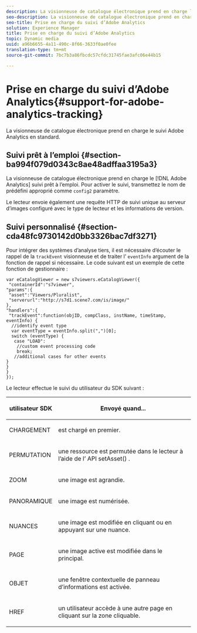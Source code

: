 ```yaml
---
description: La visionneuse de catalogue électronique prend en charge le suivi Adobe Analytics en standard.
seo-description: La visionneuse de catalogue électronique prend en charge le suivi Adobe Analytics en standard.
seo-title: Prise en charge du suivi d’Adobe Analytics
solution: Experience Manager
title: Prise en charge du suivi d’Adobe Analytics
topic: Dynamic media
uuid: a96b6655-4a11-490c-8f66-3633f0ae0fee
translation-type: tm+mt
source-git-commit: 7bc7b3a86fbcdc57cfdc31745fae3afc06e44b15

---
```



# Prise en charge du suivi d’Adobe Analytics{#support-for-adobe-analytics-tracking}

La visionneuse de catalogue électronique prend en charge le suivi Adobe Analytics en standard.

## Suivi prêt à l’emploi {#section-ba994f079d0343c8ae48adffaa3195a3}

La visionneuse de catalogue électronique prend en charge le [!DNL Adobe Analytics] suivi prêt à l’emploi. Pour activer le suivi, transmettez le nom de  prédéfini approprié comme `config2` paramètre.

Le lecteur envoie également une requête HTTP de suivi unique au serveur d’images configuré avec le type de lecteur et les informations de version.

## Suivi personnalisé {#section-cda48fc9730142d0bb3326bac7df3271}

Pour intégrer des systèmes d’analyse tiers, il est nécessaire d’écouter le rappel de la `trackEvent` visionneuse et de traiter l’ `eventInfo` argument de la fonction de rappel si nécessaire. Le code suivant est un exemple de cette fonction de gestionnaire :

```
var eCatalogViewer = new s7viewers.eCatalogViewer({ 
 "containerId":"s7viewer", 
"params":{ 
 "asset":"Viewers/Pluralist", 
 "serverurl":"http://s7d1.scene7.com/is/image/" 
}, 
"handlers":{ 
 "trackEvent":function(objID, compClass, instName, timeStamp, eventInfo) { 
  //identify event type 
  var eventType = eventInfo.split(",")[0]; 
  switch (eventType) { 
   case "LOAD": 
    //custom event processing code 
    break; 
   //additional cases for other events 
} 
} 
} 
});
```

Le lecteur effectue le suivi du utilisateur du SDK suivant :

<table id="table_5D090E6614974D968E1A93B5727D859C"> 
 <thead> 
  <tr> 
   <th colname="col1" class="entry"> <p>utilisateur SDK  </p> </th> 
   <th colname="col2" class="entry"> <p>Envoyé quand... </p> </th> 
  </tr> 
 </thead>
 <tbody> 
  <tr> 
   <td colname="col1"> <p> <span class="codeph"> CHARGEMENT </span> </p> </td> 
   <td colname="col2"> <p>est chargé en premier. </p> </td> 
  </tr> 
  <tr> 
   <td colname="col1"> <p> <span class="codeph"> PERMUTATION </span> </p> </td> 
   <td colname="col2"> <p>une ressource est permutée dans le lecteur à l’aide de l’ <span class="codeph"> API setAsset() </span> . </p> </td> 
  </tr> 
  <tr> 
   <td colname="col1"> <p> <span class="codeph"> ZOOM </span> </p> </td> 
   <td colname="col2"> <p> une image est agrandie. </p> </td> 
  </tr> 
  <tr> 
   <td colname="col1"> <p> <span class="codeph"> PANORAMIQUE </span> </p> </td> 
   <td colname="col2"> <p>une image est numérisée. </p> </td> 
  </tr> 
  <tr> 
   <td colname="col1"> <p> <span class="codeph"> NUANCES </span> </p> </td> 
   <td colname="col2"> <p> une image est modifiée en cliquant ou en appuyant sur une nuance. </p> </td> 
  </tr> 
  <tr> 
   <td colname="col1"> <p> <span class="codeph"> PAGE </span> </p> </td> 
   <td colname="col2"> <p> une image active est modifiée dans le  principal. </p> </td> 
  </tr> 
  <tr> 
   <td colname="col1"> <p> <span class="codeph"> OBJET </span> </p> </td> 
   <td colname="col2"> <p>une fenêtre contextuelle de panneau d’informations est activée. </p> </td> 
  </tr> 
  <tr> 
   <td colname="col1"> <p> <span class="codeph"> HREF </span> </p> </td> 
   <td colname="col2"> <p>un utilisateur accède à une autre page en cliquant sur la zone cliquable. </p> </td> 
  </tr> 
 </tbody> 
</table>

